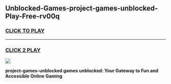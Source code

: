 
## Unblocked-Games-project-games-unblocked-Play-Free-rv00q
<h3>
<a href="https://premium76.site?title=project-games-unblocked&ref=23A">CLICK TO PLAY</a></h3>
<hr>

<h3>
<a href="https://premium76.site?title=project-games-unblocked&ref=23A">CLICK 2 PLAY</a>
  
</h3>

<a href="https://premium76.site?title=project-games-unblocked&ref=23A"><img src="https://clearcache.store/games.png"></a>


**project-games-unblocked games unblocked: Your Gateway to Fun and Accessible Online Gaming**
